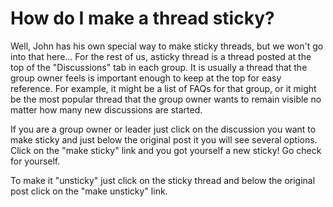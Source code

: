 # How do I make a thread sticky?

Well, John has his own special way to make sticky threads, but we won't go into that here... For the rest of us, asticky thread is a thread posted at the top of the "Discussions" tab in each group. It is usually a thread that the group owner feels is important enough to keep at the top for easy reference. For example, it might be a list of FAQs for that group, or it might be the most popular thread that the group owner wants to remain visible no matter how many new discussions are started.

If you are a group owner or leader just click on the discussion you want to make sticky and just below the original post it you will see several options. Click on the "make sticky" link and you got yourself a new sticky! Go check for yourself.

To make it "unsticky" just click on the sticky thread and below the original post click on the "make unsticky" link.

